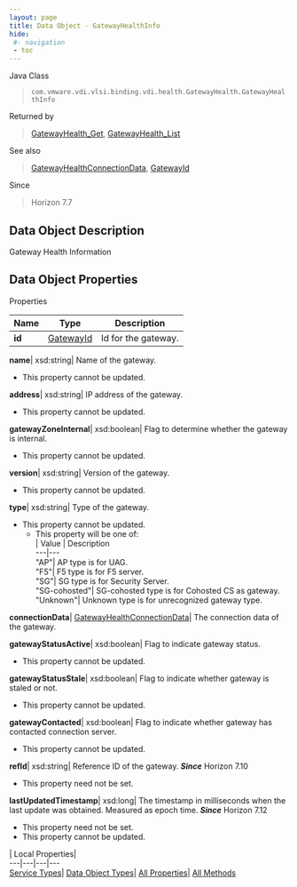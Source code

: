 ```yaml
---
layout: page
title: Data Object - GatewayHealthInfo
hide:
 #- navigation
 - toc
---
```






Java Class  
> `com.vmware.vdi.vlsi.binding.vdi.health.GatewayHealth.GatewayHealthInfo`

Returned by  
> [GatewayHealth_Get](vdi.health.GatewayHealth.md#get), [GatewayHealth_List](vdi.health.GatewayHealth.md#list)

See also  
> [GatewayHealthConnectionData](vdi.health.GatewayHealth.ConnectionData.md), [GatewayId](vdi.entity.GatewayId.md)

Since  
> Horizon 7.7


## Data Object Description 

Gateway Health Information 

## Data Object Properties

Properties

Name |  Type |  Description   
---|---|---  
**id**| [GatewayId](vdi.entity.GatewayId.md)|  Id for the gateway.   
  
**name**|  xsd:string|  Name of the gateway.   


* This property cannot be updated.

  
**address**|  xsd:string|  IP address of the gateway.   


* This property cannot be updated.

  
**gatewayZoneInternal**|  xsd:boolean|  Flag to determine whether the gateway is internal.   


* This property cannot be updated.

  
**version**|  xsd:string|  Version of the gateway.   


* This property cannot be updated.

  
**type**|  xsd:string|  Type of the gateway.   


* This property cannot be updated.
  * This property will be one of:  
|  Value |  Description   
---|---  
"AP"| AP type is for UAG.  
"F5"| F5 type is for F5 server.  
"SG"| SG type is for Security Server.  
"SG-cohosted"| SG-cohosted type is for Cohosted CS as gateway.  
"Unknown"| Unknown type is for unrecognized gateway type.  

  
**connectionData**| [GatewayHealthConnectionData](vdi.health.GatewayHealth.ConnectionData.md)|  The connection data of the gateway.   
  
**gatewayStatusActive**|  xsd:boolean|  Flag to indicate gateway status.   


* This property cannot be updated.

  
**gatewayStatusStale**|  xsd:boolean|  Flag to indicate whether gateway is staled or not.   


* This property cannot be updated.

  
**gatewayContacted**|  xsd:boolean|  Flag to indicate whether gateway has contacted connection server.   


* This property cannot be updated.

  
**refId**|  xsd:string|  Reference ID of the gateway.  **_Since_** Horizon 7.10  


* This property need not be set.

  
**lastUpdatedTimestamp**|  xsd:long|  The timestamp in milliseconds when the last update was obtained. Measured as epoch time.  **_Since_** Horizon 7.12  


* This property need not be set.
* This property cannot be updated.

  
  
  
 | Local Properties|   
---|---|---|---  
[Service Types](index-mo_types.md)| [Data Object Types](index-do_types.md)| [All Properties](index-properties.md)| [All Methods](index-methods.md)  
  
  
